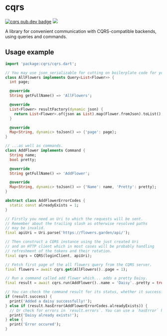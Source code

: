 # cqrs

[![cqrs pub.dev badge][cqrs-pub-badge]][cqrs-pub-badge-link]
[![][cqrs-build-badge]][cqrs-build-badge-link]

A library for convenient communication with CQRS-compatible backends, using queries and commands.

## Usage example

```dart
import 'package:cqrs/cqrs.dart';

// You may use json_serializable for cutting on boilerplate code for your queries...
class AllFlowers implements Query<List<Flower>> {
  int page;

  @override
  String getFullName() => 'AllFlowers';

  @override
  List<Flower> resultFactory(dynamic json) {
    return List<Flower>.of(json as List).map(Flower.fromJson).toList();
  }

  @override
  Map<String, dynamic> toJson() => {'page': page};
}

// ...as well as commands.
class AddFlower implements Command {
  String name;
  bool pretty;

  @override
  String getFullName() => 'AddFlower';

  @override
  Map<String, dynamic> toJson() => {'Name': name, 'Pretty': pretty};
}

abstract class AddFlowerErrorCodes {
  static const alreadyExists = 1;
}

// Firstly you need an Uri to which the requests will be sent.
// Remember about the trailing slash as otherwise resolved paths
// may be invalid.
final apiUri = Uri.parse('https://flowers.garden/api/');

// Then construct a CQRS instance using the just created Uri
// and an HTTP client which in most cases will be probably handling
// refreshment of the tokens and their rotation.
final cqrs = CQRS(loginClient, apiUri);

// Fetch first page of the all flowers query from the CQRS server.
final flowers = await cqrs.get(AllFlowers()..page = 1);

// Run a command called add flower which... adds a pretty Daisy.
final result = await cqrs.run(AddFlower()..name = 'Daisy'..pretty = true);

// You can check the command result for its status, whether it successfully ran.
if (result.success) {
  print('Added a daisy successfully!');
} else if (result.hasError(AddFlowerErrorCodes.alreadyExists)) {
  // Or check for errors in `result.errors`. You can use a `hasError` helper.
  print('Daisy already exists!');
} else {
  print('Error occured');
}
```

[cqrs-pub-badge]: https://img.shields.io/pub/v/cqrs
[cqrs-pub-badge-link]: https://pub.dev/packages/cqrs
[cqrs-build-badge]: https://img.shields.io/github/workflow/status/leancodepl/flutter_corelibrary/cqrs%2520test
[cqrs-build-badge-link]: https://github.com/leancodepl/flutter_corelibrary/actions?query=workflow%3A%22cqrs+test%22
